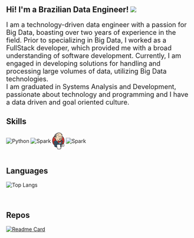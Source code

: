 ## Hi! I'm a Brazilian Data Engineer! <img height="22" src="https://www.countryflags.com/wp-content/uploads/brazil-flag-png-large.png"/>

<font size="+1">I am a technology-driven data engineer with a passion for Big Data, boasting over two years of experience in the field. Prior to specializing in Big Data, I worked as a FullStack developer, which provided me with a broad understanding of software development. Currently, I am engaged in developing solutions for handling and processing large volumes of data, utilizing Big Data technologies.</font><br>
<font size="+1">I am graduated in Systems Analysis and Development, passionate about technology and programming and I have a data driven and goal oriented culture.</font>
<br>

## Skills
<div style="display: inline_block">
  <img align="center" alt="Python" height="50" src="https://cdn.jsdelivr.net/gh/devicons/devicon/icons/python/python-original-wordmark.svg">
  <img align="center" alt="Spark" height="45" src="https://upload.wikimedia.org/wikipedia/commons/thumb/f/f3/Apache_Spark_logo.svg/1200px-Apache_Spark_logo.svg.png">
  <img align="center" alt="Jenkis" height="45" src="attachment/jenkis.png">
  <img align="center" alt="Spark" height="45" src="https://logospng.org/download/java/logo-java-4096.png">
</div>
<br>

## Languages
![Top Langs](https://github-readme-stats.vercel.app/api/top-langs/?username=yurigregorio&layout=compact)

<br>

## Repos

[![Readme Card](https://github-readme-stats.vercel.app/api/pin/?username=yurigregorio&repo=AlphaDev-BackEnd)](https://github.com/yurigregorio/AlphaDev)

